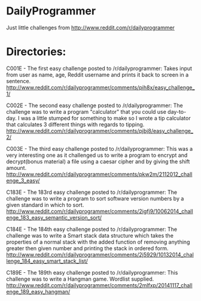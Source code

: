 DailyProgrammer
===============

Just little challenges from http://www.reddit.com/r/dailyprogrammer

Directories:
===============

C001E - The first easy challenge posted to /r/dailyprogrammer:
        Takes input from user as name, age, Reddit username and prints
        it back to screen in a sentence.
        http://www.reddit.com/r/dailyprogrammer/comments/pih8x/easy_challenge_1/

C002E - The second easy challenge posted to /r/dailyprogrammer:
        The challenge was to write a program "calculator" that you could
        use day-to-day. I was a little stumped for something to make so I
        wrote a tip calculator that calculates 3 different things with 
        regards to tipping.
        http://www.reddit.com/r/dailyprogrammer/comments/pjbj8/easy_challenge_2/

C003E - The third easy challenge posted to /r/dailyprogrammer:
        This was a very interesting one as it challenged us to write a 
        program to encrypt and decrypt(bonus material) a file using a
        caesar cipher and by giving the shift amount.
        http://www.reddit.com/r/dailyprogrammer/comments/pkw2m/2112012_challenge_3_easy/

C183E - The 183rd easy challenge posted to /r/dailyprogrammer:
        The challenge was to write a program to sort software version numbers
        by a given standard in which to sort.
        http://www.reddit.com/r/dailyprogrammer/comments/2igfj9/10062014_challenge_183_easy_semantic_version_sort/

C184E - The 184th easy challenge posted to /r/dailyprogrammer:
        The challenge was to write a Smart stack data structure which takes
        the properties of a normal stack with the added function of removing
        anything greater then given number and printing the stack in ordered
        form.
        http://www.reddit.com/r/dailyprogrammer/comments/2j5929/10132014_challenge_184_easy_smart_stack_list/

C189E - The 189th easy challenge posted to /r/dailyprogrammer:
        This challenge was to write a Hangman game. Wordlist supplied.
        http://www.reddit.com/r/dailyprogrammer/comments/2mlfxp/20141117_challenge_189_easy_hangman/
